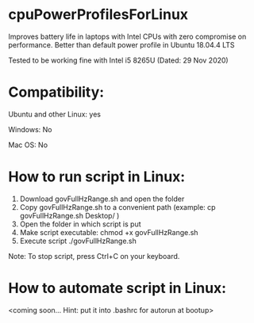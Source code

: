 # cpuPowerProfilesForLinux

Improves battery life in laptops with Intel CPUs with zero compromise on performance. Better than default power profile in Ubuntu 18.04.4 LTS

Tested to be working fine with Intel i5 8265U (Dated: 29 Nov 2020)

# Compatibility:
Ubuntu and other Linux: yes

Windows: No

Mac OS: No

# How to run script in Linux:
1) Download govFullHzRange.sh and open the folder
2) Copy govFullHzRange.sh to a convenient path (example: cp govFullHzRange.sh Desktop/ )
3) Open the folder in which script is put
4) Make script executable:
    chmod +x govFullHzRange.sh
5) Execute script
    ./govFullHzRange.sh

Note: To stop script, press Ctrl+C on your keyboard.

# How to automate script in Linux:
<coming soon... Hint: put it into .bashrc for autorun at bootup>
